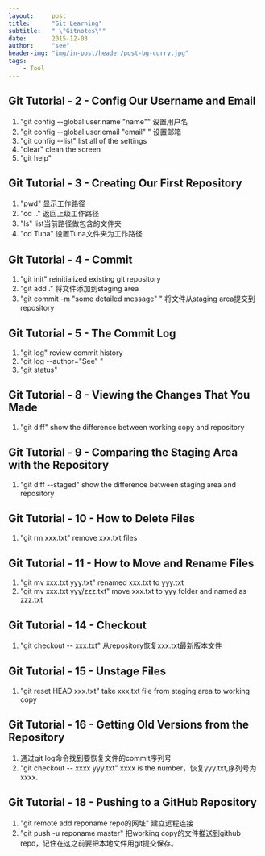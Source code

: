 ---layout:     posttitle:      "Git Learning"subtitle:   " \"Gitnotes\""date:       2015-12-03author:     "see"header-img: "img/in-post/header/post-bg-curry.jpg"tags:    - Tool---## Git Tutorial - 2 - Config Our Username and Email1. "git config --global user.name "name"" 设置用户名2. "git config --global user.email "email" " 设置邮箱3. "git config --list" list all of the settings4. "clear" clean the screen5. "git help"  ## Git Tutorial - 3 - Creating Our First Repository1. "pwd" 显示工作路径  2. "cd .." 返回上级工作路径  3. "ls" list当前路径做包含的文件夹4. "cd Tuna" 设置Tuna文件夹为工作路径  ## Git Tutorial - 4 - Commit1. "git init" reinitialized existing git repository  2. "git add ." 将文件添加到staging area  3. "git commit -m "some detailed message" "  将文件从staging area提交到repository   ## Git Tutorial - 5 - The Commit Log1. "git log" review commit history  2. "git log --author="See" "3. "git status"  ## Git Tutorial - 8 - Viewing the Changes That You Made1. "git diff" show the difference between working copy and repository  ## Git Tutorial - 9 - Comparing the Staging Area with the Repository1. "git diff --staged" show the difference between staging area and repository  ## Git Tutorial - 10 - How to Delete Files  1. "git rm xxx.txt" remove xxx.txt files  ## Git Tutorial - 11 - How to Move and Rename Files  1. "git mv xxx.txt yyy.txt" renamed xxx.txt to yyy.txt2. "git mv xxx.txt yyy/zzz.txt" move xxx.txt to yyy folder and named as zzz.txt  ## Git Tutorial - 14 - Checkout 1. "git checkout -- xxx.txt" 从repository恢复xxx.txt最新版本文件  ## Git Tutorial - 15 - Unstage Files1. "git reset HEAD xxx.txt" take xxx.txt file from staging area to working copy  ## Git Tutorial - 16 - Getting Old Versions from the Repository1. 通过git log命令找到要恢复文件的commit序列号2. "git checkout -- xxxx yyy.txt" xxxx is the number，恢复yyy.txt,序列号为xxxx.## Git Tutorial - 18 - Pushing to a GitHub Repository1. "git remote add reponame repo的网址" 建立远程连接2. "git push -u reponame master" 把working copy的文件推送到github repo，记住在这之前要把本地文件用git提交保存。
